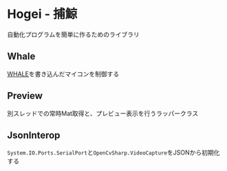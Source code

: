 # Hogei - 捕鯨

自動化プログラムを簡単に作るためのライブラリ

## Whale

[WHALE](https://github.com/mizuyoukanao/WHALE)を書き込んだマイコンを制御する

## Preview

別スレッドでの常時Mat取得と、プレビュー表示を行うラッパークラス

## JsonInterop

`System.IO.Ports.SerialPort`と`OpenCvSharp.VideoCapture`をJSONから初期化する

